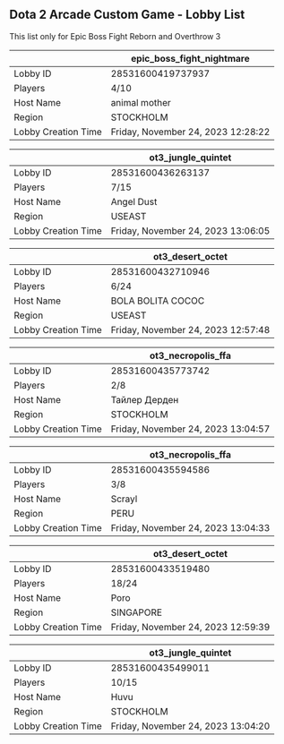 ## Dota 2 Arcade Custom Game - Lobby List

This list only for Epic Boss Fight Reborn and Overthrow 3

|  | epic_boss_fight_nightmare |
| ------ | ------ |
| Lobby ID | 28531600419737937 |
| Players | 4/10 |
| Host Name | animal mother |
| Region | STOCKHOLM |
| Lobby Creation Time | Friday, November 24, 2023 12:28:22 |


|  | ot3_jungle_quintet |
| ------ | ------ |
| Lobby ID | 28531600436263137 |
| Players | 7/15 |
| Host Name | Angel Dust |
| Region | USEAST |
| Lobby Creation Time | Friday, November 24, 2023 13:06:05 |


|  | ot3_desert_octet |
| ------ | ------ |
| Lobby ID | 28531600432710946 |
| Players | 6/24 |
| Host Name | BOLA BOLITA COCOC |
| Region | USEAST |
| Lobby Creation Time | Friday, November 24, 2023 12:57:48 |


|  | ot3_necropolis_ffa |
| ------ | ------ |
| Lobby ID | 28531600435773742 |
| Players | 2/8 |
| Host Name | Тайлер Дерден |
| Region | STOCKHOLM |
| Lobby Creation Time | Friday, November 24, 2023 13:04:57 |


|  | ot3_necropolis_ffa |
| ------ | ------ |
| Lobby ID | 28531600435594586 |
| Players | 3/8 |
| Host Name | Scrayl |
| Region | PERU |
| Lobby Creation Time | Friday, November 24, 2023 13:04:33 |


|  | ot3_desert_octet |
| ------ | ------ |
| Lobby ID | 28531600433519480 |
| Players | 18/24 |
| Host Name | Poro |
| Region | SINGAPORE |
| Lobby Creation Time | Friday, November 24, 2023 12:59:39 |


|  | ot3_jungle_quintet |
| ------ | ------ |
| Lobby ID | 28531600435499011 |
| Players | 10/15 |
| Host Name | Huvu |
| Region | STOCKHOLM |
| Lobby Creation Time | Friday, November 24, 2023 13:04:20 |



